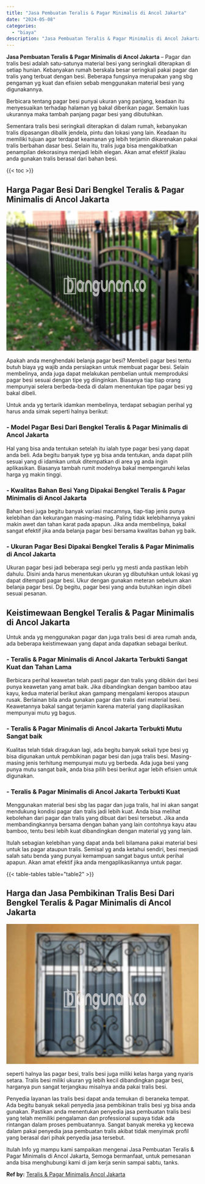 ```yaml
---
title: "Jasa Pembuatan Teralis & Pagar Minimalis di Ancol Jakarta"
date: "2024-05-08"
categories: 
  - "biaya"
description: "Jasa Pembuatan Teralis & Pagar Minimalis di Ancol Jakarta. Itulah Info yg mampu kami sampaikan mengenai Jasa Pembuatan Teralis & Pagar Minimalis di Ancol Jak..."
---
```


**Jasa Pembuatan Teralis & Pagar Minimalis di Ancol Jakarta** – Pagar dan tralis besi adalah satu-satunya material besi yang seringkali diterapkan di setiap hunian. Kebanyakan rumah berskala besar seringkali pakai pagar dan tralis yang terbuat dengan besi. Beberapa fungsinya merupakan yang sbg pengaman yg kuat dan efisien sebab menggunakan material besi yang digunakannya.

Berbicara tentang pagar besi punyai ukuran yang panjang, keadaan itu menyesuaikan terhadap halaman yg bakal diberikan pagar. Semakin luas ukurannya maka tambah panjang pagar besi yang dibutuhkan.

Sementara tralis besi seringkali diterapkan di dalam rumah, kebanyakan tralis dipasangan dibalik jendela, pintu dan lokasi yang lain. Keadaan itu memiliki tujuan agar terdapat keamanan yg lebih terjamin dikarenakan pakai tralis berbahan dasar besi. Selain itu, tralis juga bisa mengakibatkan penampilan dekorasinya menjadi lebih elegan. Akan amat efektif jikalau anda gunakan tralis berasal dari bahan besi.

{{< toc >}}

## Harga Pagar Besi Dari Bengkel Teralis & Pagar Minimalis di Ancol Jakarta

![Jasa Pembuatan Teralis & Pagar Minimalis di Ancol Jakarta](/images/pagar-minimalis-murah-65.png)

Apakah anda menghendaki belanja pagar besi? Membeli pagar besi tentu butuh biaya yg wajib anda persiapkan untuk membuat pagar besi. Selain membelinya, anda juga dapat melakukan pembelian untuk memproduksi pagar besi sesuai dengan tipe yg diinginkan. Biasanya tiap tiap orang mempunyai selera berbeda-beda di dalam menentukan tipe pagar besi yg bakal dibeli.

Untuk anda yg tertarik idamkan membelinya, terdapat sebagian perihal yg harus anda simak seperti halnya berikut:
### \- Model Pagar Besi Dari Bengkel Teralis & Pagar Minimalis di Ancol Jakarta

Hal yang bisa anda tentukan setelah itu ialah type pagar besi yang dapat anda beli. Ada begitu banyak type yg bisa anda tentukan, anda dapat pilih sesuai yang di idamkan untuk ditempatkan di area yg anda ingin aplikasikan. Biasanya tambah rumit modelnya bakal mempengaruhi kelas harga yg makin tinggi.

### \- Kwalitas Bahan Besi Yang Dipakai Bengkel Teralis & Pagar Minimalis di Ancol Jakarta

Bahan besi juga begitu banyak variasi macamnya, tiap-tiap jenis punya kelebihan dan kekurangan masing-masing. Paling tidak kelebihannya yakni makin awet dan tahan karat pada apapun. Jika anda membelinya, bakal sangat efektif jika anda belanja pagar besi bersama kwalitas bahan yg baik.

### \- Ukuran Pagar Besi Dipakai Bengkel Teralis & Pagar Minimalis di Ancol Jakarta

Ukuran pagar besi jadi beberapa segi perlu yg mesti anda pastikan lebih dahulu. Disini anda harus menentukan ukuran yg dibutuhkan untuk lokasi yg dapat ditempati pagar besi. Ukur dengan gunakan meteran sebelum akan belanja pagar besi. Dg begitu, pagar besi yang anda butuhkan ingin dibeli sesuai pesanan.

## Keistimewaan Bengkel Teralis & Pagar Minimalis di Ancol Jakarta

Untuk anda yg menggunakan pagar dan juga tralis besi di area rumah anda, ada beberapa keistimewaan yang dapat anda dapatkan sebagai berikut.

### \- Teralis & Pagar Minimalis di Ancol Jakarta Terbukti Sangat Kuat dan Tahan Lama

Berbicara perihal keawetan telah pasti pagar dan tralis yang dibikin dari besi punya keawetan yang amat baik. Jika dibandingkan dengan bamboo atau kayu, kedua material berikut akan gampang mengalami keropos ataupun rusak. Berlainan bila anda gunakan pagar dan tralis dari material besi. Keawetannya bakal sangat terjamin karena material yang diaplikasikan mempunyai mutu yg bagus.

### \- Teralis & Pagar Minimalis di Ancol Jakarta Terbukti Mutu Sangat baik

Kualitas telah tidak diragukan lagi, ada begitu banyak sekali type besi yg bisa digunakan untuk pembikinan pagar besi dan juga tralis besi. Masing-masing jenis terhitung mempunyai mutu yg berbeda. Ada juga besi yang punya mutu sangat baik, anda bisa pilih besi berikut agar lebih efisien untuk digunakan.

### \- Teralis & Pagar Minimalis di Ancol Jakarta Terbukti Kuat

Menggunakan material besi sbg las pagar dan juga tralis, hal ini akan sangat mendukung kondisi pagar dan tralis jadi lebih kuat. Anda bisa melihat kebolehan dari pagar dan tralis yang dibuat dari besi tersebut. Jika anda membandingkannya bersama dengan bahan yang lain contohnya kayu atau bamboo, tentu besi lebih kuat dibandingkan dengan material yg yang lain.

Itulah sebagian kelebihan yang dapat anda beli bilamana pakai material besi untuk las pagar ataupun tralis. Semisal yg anda ketahui sendiri, besi menjadi salah satu benda yang punyai kemampuan sangat bagus untuk perihal apapun. Akan amat efektif jika anda mengaplikasikannya untuk pagar.

{{< table-tables table="table2" >}}

## Harga dan Jasa Pembikinan Tralis Besi Dari Bengkel Teralis & Pagar Minimalis di Ancol Jakarta

![Jasa Pembuatan Teralis & Pagar Minimalis di Ancol Jakarta](/images/teralis-minimalis-murah-26.png)

seperti halnya las pagar besi, tralis besi juga miliki kelas harga yang nyaris setara. Tralis besi miliki ukuran yg lebih kecil dibandingkan pagar besi, harganya pun sangat terjangkau misalnya anda pakai tralis besi.

Penyedia layanan las tralis besi dapat anda temukan di beraneka tempat. Ada begitu banyak sekali penyedia jasa pembikinan tralis besi yg bisa anda gunakan. Pastikan anda menentukan penyedia jasa pembuatan tralis besi yang telah memiliki pengalaman dan professional supaya tidak ada rintangan dalam proses pembuatannya. Sangat banyak mereka yg kecewa dalam pakai penyedia jasa pembuatan tralis akibat tidak menyimak profil yang berasal dari pihak penyedia jasa tersebut.

Itulah Info yg mampu kami sampaikan mengenai Jasa Pembuatan Teralis & Pagar Minimalis di Ancol Jakarta, Semoga bermanfaat, untuk pemesanan anda bisa menghubungi kami di jam kerja senin sampai sabtu, tanks.

**Ref by:** [Teralis & Pagar Minimalis Ancol Jakarta](https://id.wikipedia.org/wiki/Teralis)

